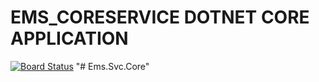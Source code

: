 # EMS_CORESERVICE DOTNET CORE APPLICATION

[![Board Status](https://dev.azure.com/BottomHalf/e3eff40b-f2ea-4490-a3aa-1a7ce35a6e9b/e56971b3-f612-4c15-aba9-433e7cadc82f/_apis/work/boardbadge/796a79dd-78cd-4816-9c99-be54582cc8c6?columnOptions=1)](https://dev.azure.com/BottomHalf/e3eff40b-f2ea-4490-a3aa-1a7ce35a6e9b/_boards/board/t/e56971b3-f612-4c15-aba9-433e7cadc82f/Microsoft.RequirementCategory/)
"# Ems.Svc.Core" 
